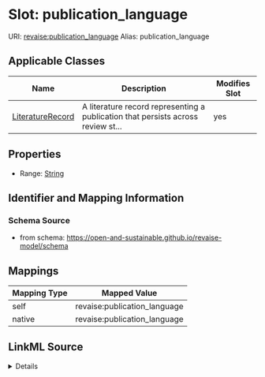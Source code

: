 

# Slot: publication_language 



URI: [revaise:publication_language](https://open-and-sustainable.github.io/revaise-model/schema/publication_language)
Alias: publication_language

<!-- no inheritance hierarchy -->





## Applicable Classes

| Name | Description | Modifies Slot |
| --- | --- | --- |
| [LiteratureRecord](LiteratureRecord.md) | A literature record representing a publication that persists across review st... |  yes  |






## Properties

* Range: [String](String.md)




## Identifier and Mapping Information






### Schema Source


* from schema: https://open-and-sustainable.github.io/revaise-model/schema




## Mappings

| Mapping Type | Mapped Value |
| ---  | ---  |
| self | revaise:publication_language |
| native | revaise:publication_language |




## LinkML Source

<details>
```yaml
name: publication_language
from_schema: https://open-and-sustainable.github.io/revaise-model/schema
rank: 1000
alias: publication_language
domain_of:
- LiteratureRecord
range: string

```
</details>